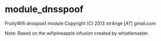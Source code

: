 module_dnsspoof
===============

FruityWifi dnsspoof module
Copyright (C) 2013  xtr4nge [_AT_] gmail.com

Note: Based on the wifipineapple infusion created by whistlemaster.
